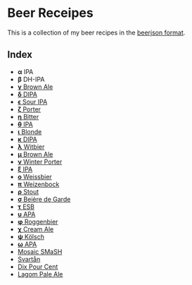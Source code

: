 # Beer Receipes

This is a collection of my beer recipes in the [beerjson format](https://github.com/beerjson/beerjson).

## Index

- **α** IPA
- **β** DH-IPA
- [**γ** Brown Ale](gamma-brown-ale.json)
- [**δ** DIPA](delta-dipa.json)
- [**ϵ** Sour IPA](epsilon-sour-ipa.json)
- [**ζ** Porter](zeta-porter.json)
- [**η** Bitter](eta-bitter.json)
- [**θ** IPA](theta-ipa.json)
- [**ι** Blonde](iota-blonde.json)
- [**κ** DIPA](kappa-dipa.json)
- [**λ** Witbier](lambda-witbier.json)
- [**μ** Brown Ale](mu-brown-ale.json)
- [**ν** Winter Porter](nu-winter-porter.json)
- [**ξ** IPA](xi-ipa.json)
- [**ο** Weissbier](omicron-weissbier.json)
- [**π** Weizenbock](pi-weizenbock.json)
- [**ρ** Stout](rho-stout.json)
- [**σ** Beière de Garde](sigma-biere-de-garde.json)
- [**τ** ESB](tau-esb.json)
- [**υ** APA](upsilon-apa.json)
- [**φ** Roggenbier](phi-roggenbier.json)
- [**χ** Cream Ale](chi-cream-ale.json)
- [**ψ** Kölsch](psi-kolsch.json)
- [**ω** APA](omega-apa.json)
- [Mosaic SMaSH](mosaic-smash.json)
- [Svartån](svartan.json)
- [Dix Pour Cent](dix-pour-cent.json)
- [Lagom Pale Ale](lagom-pale-ale.json)
